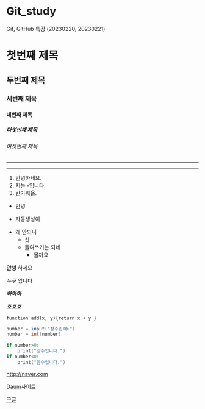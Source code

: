 # Git_study
Git, GitHub 특강 (20230220, 20230221)
# 첫번째 제목
## 두번째 제목
### 세번째 제목
#### 네번째 제목
##### 다섯번째 제목
###### 여섯번째 제목

----------
**********

1. 안녕하세요.
2. 저는 -입니다.
3. 반가워욥.

+ 안녕
- 자동생성이
* 왜 안되니
  * 칫
  * 들여쓰기는 되네
    + 몰까요
    
**안녕** 하세요

_누구_ 입니다

***하하하***

___호호호___

`function add(x, y){return x + y }`

```java
number = input("정수입력>")
number = int(number)

if number>0;
    print("양수입니다.")
if number<0:
    print("음수입니다.")
```
<http://naver.com>

[Daum사이트](http://daum.net)

[구글](http://google.com, "검색 사이트")
